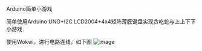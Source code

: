 Arduino简单小游戏

简单使用Arduino UNO+I2C LCD2004+4x4矩阵薄膜键盘实现贪吃蛇与上上下下小游戏


使用Wokwi，进行电路连线，如下图
![image](https://user-images.githubusercontent.com/77644234/176277345-606ea088-2104-4b0f-99ac-89b1159df82a.png)

